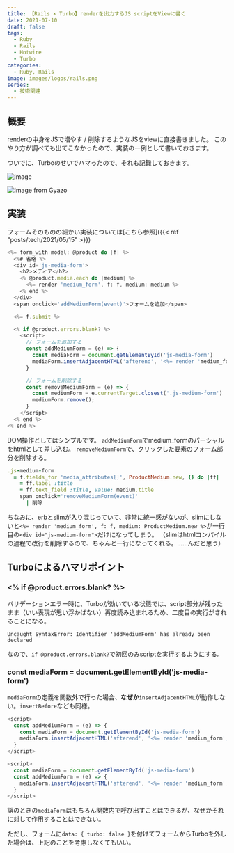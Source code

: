 ```yaml
---
title: 【Rails × Turbo】renderを出力するJS scriptをViewに書く
date: 2021-07-10
draft: false
tags:
  - Ruby
  - Rails
  - Hotwire
  - Turbo
categories:
  - Ruby, Rails
image: images/logos/rails.png
series:
  - 技術関連
---
```


## 概要

renderの中身をJSで増やす / 削除するようなJSをviewに直接書きました。
このやり方が調べても出てこなかったので、実装の一例として書いておきます。

ついでに、Turboのせいでハマったので、それも記録しておきます。

![image](https://user-images.githubusercontent.com/44717752/130255511-2935dcb4-ad4b-4042-9169-90ab30a45486.png)

![Image from Gyazo](https://i.gyazo.com/f81859a6cc126622259f0639f76084e7.gif)


## 実装

フォームそのものの細かい実装については[こちら参照]({{< ref "posts/tech/2021/05/15" >}})

```js:_form.erb..js
<%= form_with model: @product do |f| %>
  <%# 省略 %>
  <div id='js-media-form'>
    <h2>メディア</h2>
    <% @product.media.each do |medium| %>
      <%= render 'medium_form', f: f, medium: medium %>
    <% end %>
  </div>
  <span onclick='addMediumForm(event)'>フォームを追加</span>

  <%= f.submit %>

  <% if @product.errors.blank? %>
    <script>
      // フォームを追加する
      const addMediumForm = (e) => {
        const mediaForm = document.getElementById('js-media-form')
        mediaForm.insertAdjacentHTML('afterend', '<%= render 'medium_form', f: f, medium: ProductMedium.new %>');
      }

      // フォームを削除する
      const removeMediumForm = (e) => {
        const mediumForm = e.currentTarget.closest('.js-medium-form')
        mediumForm.remove();
      }
    </script>
  <% end %>
<% end %>
```

DOM操作としてはシンプルです。
`addMediumForm`でmedium_formのパーシャルをhtmlとして差し込む。
`removeMediumForm`で、クリックした要素のフォーム部分を削除する。

```rb:_medium_form.html.slim..rb
.js-medium-form
  = f.fields_for 'media_attributes[]', ProductMedium.new, {} do |ff|
    = ff.label :title
    = ff.text_field :title, value: medium.title
    span onclick='removeMediumForm(event)'
      | 削除
```

ちなみに、erbとslimが入り混じっていて、非常に統一感がないが、slimにしないと`<%= render 'medium_form', f: f, medium: ProductMedium.new %>`が一行目の`<div id="js-medium-form">`だけになってしまう。
（slimはhtmlコンパイルの過程で改行を削除するので、ちゃんと一行になってくれる。……んだと思う）


## Turboによるハマリポイント

### <% if @product.errors.blank? %>

バリデーションエラー時に、Turboが効いている状態では、script部分が残ったまま（いい表現が思い浮かばない）再度読み込まれるため、二度目の実行がされることになる。

```
Uncaught SyntaxError: Identifier 'addMediumForm' has already been declared
```

なので、`if @product.errors.blank?`で初回のみscriptを実行するようにする。


### const mediaForm = document.getElementById('js-media-form')

`mediaForm`の定義を関数外で行った場合、**なぜか**`insertAdjacentHTML`が動作しない。`insertBefore`なども同様。

```js:正..js
<script>
  const addMediumForm = (e) => {
    const mediaForm = document.getElementById('js-media-form')
    mediaForm.insertAdjacentHTML('afterend', '<%= render 'medium_form', f: f, medium: ProductMedium.new %>');
  }
</script>
```

```js:誤..js
<script>
  const mediaForm = document.getElementById('js-media-form')
  const addMediumForm = (e) => {
    mediaForm.insertAdjacentHTML('afterend', '<%= render 'medium_form', f: f, medium: ProductMedium.new %>');
  }
</script>
```

誤のときの`mediaForm`はもちろん関数内で呼び出すことはできるが、なぜかそれに対して作用することはできない。

ただし、フォームに`data: { turbo: false }`を付けてフォームからTurboを外した場合は、上記のことを考慮しなくてもいい。

